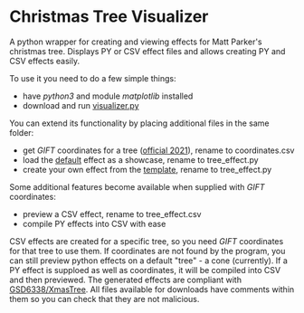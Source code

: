 # Christmas Tree Visualizer
A python wrapper for creating and viewing effects for Matt Parker's christmas tree. Displays PY or CSV effect files and allows creating PY and CSV effects easily.

To use it you need to do a few simple things:
- have *python3* and module *matplotlib* installed
- download and run [visualizer.py](https://raw.githubusercontent.com/Aonodensetsu/xmax-tree-visualizer/main/visualiser.py)

You can extend its functionality by placing additional files in the same folder:
- get *GIFT* coordinates for a tree ([official 2021](https://www.dropbox.com/s/lmccfutftplhh3b/coords_2021.csv)), rename to coordinates.csv
- load the [default](https://raw.githubusercontent.com/Aonodensetsu/xmas-tree-visualizer/main/effect_default.py) effect as a showcase, rename to tree_effect.py
- create your own effect from the [template](https://raw.githubusercontent.com/Aonodensetsu/xmas-tree-visualizer/main/effect_template.py), rename to tree_effect.py

Some additional features become available when supplied with *GIFT* coordinates:
- preview a CSV effect, rename to tree_effect.csv
- compile PY effects into CSV with ease

CSV effects are created for a specific tree, so you need *GIFT* coordinates for that tree to use them. If coordinates are not found by the program, you can still preview python effects on a default "tree" - a cone (currently). If a PY effect is supploed as well as coordinates, it will be compiled into CSV and then previewed. The generated effects are compliant with [GSD6338/XmasTree](https://github.com/GSD6338/XmasTree). All files available for downloads have comments within them so you can check that they are not malicious.
